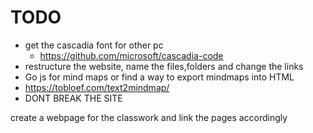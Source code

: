 # TODO
- get the cascadia font for other pc
  - https://github.com/microsoft/cascadia-code
- restructure the website, name the files,folders and change the links
- Go js for mind maps or find a way to export mindmaps into HTML
- https://tobloef.com/text2mindmap/
- DONT BREAK THE SITE 

create a webpage for the classwork and link the pages accordingly